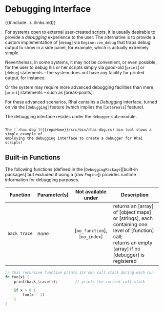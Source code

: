 Debugging Interface
===================

{{#include ../../links.md}}

For systems open to external user-created scripts, it is usually desirable to provide a _debugging_
experience to the user. The alternative is to provide a custom implementation of [`debug`] via
`Engine::on_debug` that traps debug output to show in a side panel, for example, which is actually
extremely simple.

Nevertheless, in some systems, it may not be convenient, or even possible, for the user to debug his
or her scripts simply via good-old [`print`] or [`debug`] statements &ndash; the system does not
have any facility for printed output, for instance.

Or the system may require more advanced debugging facilities than mere [`print`] statements &ndash;
such as [break-points].

For these advanced scenarios, Rhai contains a _Debugging_ interface, turned on via the [`debugging`]
feature (which implies the [`internals`] feature).

The debugging interface resides under the `debugger` sub-module.


```admonish tip.small "The Rhai Debugger"

The [`rhai-dbg`]({{repoHome}}/src/bin/rhai-dbg.rs) bin tool shows a simple example of
employing the debugging interface to create a debugger for Rhai scripts!
```


Built-in Functions
-----------------

The following functions (defined in the [`DebuggingPackage`][built-in packages] but excluded if
using a [raw `Engine`]) provides runtime information for debugging purposes.

| Function     | Parameter(s) |      Not available under      | Description                                                                                                                                                 |
| ------------ | ------------ | :---------------------------: | ----------------------------------------------------------------------------------------------------------------------------------------------------------- |
| `back_trace` | _none_       | [`no_function`], [`no_index`] | returns an [array] of [object maps] or [strings], each containing one level of [function] call;</br>returns an empty [array] if no [debugger] is registered |

```rust
// This recursive function prints its own call stack during each run
fn foo(x) {
    print(back_trace());        // prints the current call stack

    if x > 0 {
        foo(x - 1)
    }
}
```
